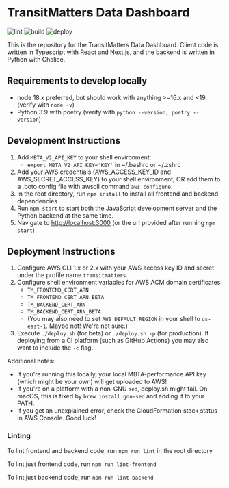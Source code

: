# TransitMatters Data Dashboard

![lint](https://github.com/transitmatters/t-performance-dash/workflows/lint/badge.svg?branch=main)
![build](https://github.com/transitmatters/t-performance-dash/workflows/build/badge.svg?branch=main)
![deploy](https://github.com/transitmatters/t-performance-dash/workflows/deploy/badge.svg?branch=main)

This is the repository for the TransitMatters Data Dashboard. Client code is written in Typescript with React and Next.js, and the backend is written in Python with Chalice.

## Requirements to develop locally

- node 18.x preferred, but should work with anything >=16.x and <19. (verify with `node -v`)
- Python 3.9 with poetry (verify with `python --version; poetry --version`)

## Development Instructions

1. Add `MBTA_V2_API_KEY` to your shell environment:
   - `export MBTA_V2_API_KEY='KEY'` in ~/.bashrc or ~/.zshrc
2. Add your AWS credentials (AWS_ACCESS_KEY_ID and AWS_SECRET_ACCESS_KEY) to your shell environment, OR add them to a .boto config file with awscli command `aws configure`.
3. In the root directory, run `npm install` to install all frontend and backend dependencies
4. Run `npm start` to start both the JavaScript development server and the Python backend at the same time.
5. Navigate to [http://localhost:3000](http://localhost:3000) (or the url provided after running `npm start`)

## Deployment Instructions

1. Configure AWS CLI 1.x or 2.x with your AWS access key ID and secret under the profile name `transitmatters`.
2. Configure shell environment variables for AWS ACM domain certificates.
   - `TM_FRONTEND_CERT_ARN`
   - `TM_FRONTEND_CERT_ARN_BETA`
   - `TM_BACKEND_CERT_ARN`
   - `TM_BACKEND_CERT_ARN_BETA`
   - (You may also need to set `AWS_DEFAULT_REGION` in your shell to `us-east-1`. Maybe not! We're not sure.)
3. Execute `./deploy.sh` (for beta) or `./deploy.sh -p` (for production). If deploying from a CI platform (such as GitHub Actions) you may also want to include the `-c` flag.

Additional notes:

- If you're running this locally, your local MBTA-performance API key (which might be your own) will get uploaded to AWS!
- If you're on a platform with a non-GNU `sed`, deploy.sh might fail. On macOS, this is fixed by `brew install gnu-sed` and adding it to your PATH.
- If you get an unexplained error, check the CloudFormation stack status in AWS Console. Good luck!

### Linting

To lint frontend and backend code, run `npm run lint` in the root directory

To lint just frontend code, run `npm run lint-frontend`

To lint just backend code, run `npm run lint-backend`
